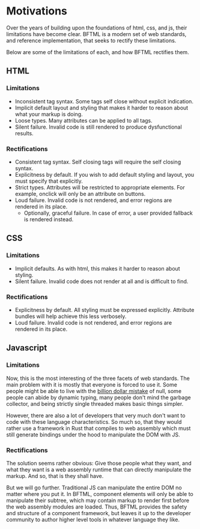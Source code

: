 # Motivations
Over the years of building upon the foundations of html, css, and js, their limitations have become clear.
BFTML is a modern set of web standards, and reference implementation, that seeks to rectify these limitations.

Below are some of the limitations of each, and how BFTML rectifies them.

## HTML
### Limitations
- Inconsistent tag syntax. Some tags self close without explicit indication.
- Implicit default layout and styling that makes it harder to reason about what your markup is doing.
- Loose types. Many attributes can be applied to all tags.
- Silent failure. Invalid code is still rendered to produce dysfunctional results.
### Rectifications
- Consistent tag syntax. Self closing tags will require the self closing syntax.
- Explicitness by default. If you wish to add default styling and layout, you must specify that explicitly.
- Strict types. Attributes will be restricted to appropriate elements. For example, onclick will only be an attribute on buttons.
- Loud failure. Invalid code is not rendered, and error regions are rendered in its place.
  - Optionally, graceful failure. In case of error, a user provided fallback is rendered instead.

## CSS
### Limitations
- Implicit defaults. As with html, this makes it harder to reason about styling.
- Silent failure. Invalid code does not render at all and is difficult to find.
### Rectifications
- Explicitness by default. All styling must be expressed explicitly. Attribute bundles will help achieve this less verbosely.
- Loud failure. Invalid code is not rendered, and error regions are rendered in its place.

## Javascript
### Limitations
Now, this is the most interesting of the three facets of web standards. The main problem with it is mostly that everyone is forced to use it.
Some people might be able to live with the [billion dollar mistake](https://maximilianocontieri.com/null-the-billion-dollar-mistake) of null,
some people can abide by dynamic typing, many people don't mind the garbage collector, and being strictly single threaded makes basic things simpler.

However, there are also a lot of developers that very much don't want to code with these language characteristics.
So much so, that they would rather use a framework in Rust that compiles to web assembly which must still
generate bindings under the hood to manipulate the DOM with JS.

### Rectifications
The solution seems rather obvious: Give those people what they want, and what they want is a web assembly runtime that can directly manipulate the markup.
And so, that is they shall have.

But we will go further. Traditional JS can manipulate the entire DOM no matter where you put it.
In BFTML, component elements will only be able to manipulate their subtree, which may contain markup to render first before the web assembly modules are loaded.
Thus, BFTML provides the safety and structure of a component framework, but leaves it up to the developer community to author higher level tools in whatever language they like.
